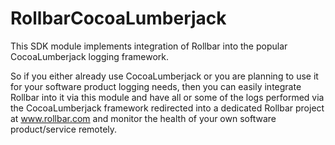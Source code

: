 # RollbarCocoaLumberjack


This SDK module implements integration of Rollbar into the popular CocoaLumberjack logging framework.

So if you either already use CocoaLumberjack or you are planning to use it for your software product logging needs, 
then you can easily integrate Rollbar into it via this module and have all or some of the logs performed via the 
CocoaLumberjack framework redirected into a dedicated Rollbar project at www.rollbar.com and monitor the health of
your own software product/service remotely.
